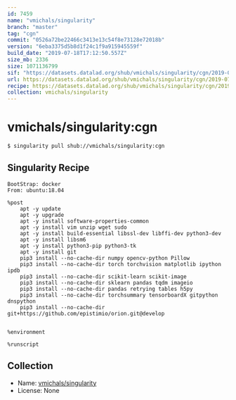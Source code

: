 ```yaml
---
id: 7459
name: "vmichals/singularity"
branch: "master"
tag: "cgn"
commit: "0526a72be22466c3413e13c54f8e73128e72018b"
version: "6eba3375d5b8d1f24c1f9a915945559f"
build_date: "2019-07-18T17:12:50.557Z"
size_mb: 2336
size: 1071136799
sif: "https://datasets.datalad.org/shub/vmichals/singularity/cgn/2019-07-18-0526a72b-6eba3375/6eba3375d5b8d1f24c1f9a915945559f.simg"
url: https://datasets.datalad.org/shub/vmichals/singularity/cgn/2019-07-18-0526a72b-6eba3375/
recipe: https://datasets.datalad.org/shub/vmichals/singularity/cgn/2019-07-18-0526a72b-6eba3375/Singularity
collection: vmichals/singularity
---
```


# vmichals/singularity:cgn

```bash
$ singularity pull shub://vmichals/singularity:cgn
```

## Singularity Recipe

```singularity
BootStrap: docker
From: ubuntu:18.04

%post
    apt -y update
    apt -y upgrade
    apt -y install software-properties-common
    apt -y install vim unzip wget sudo
    apt -y install build-essential libssl-dev libffi-dev python3-dev
    apt -y install libsm6
    apt -y install python3-pip python3-tk
    apt -y install git
    pip3 install --no-cache-dir numpy opencv-python Pillow
    pip3 install --no-cache-dir torch torchvision matplotlib ipython ipdb
    pip3 install --no-cache-dir scikit-learn scikit-image
    pip3 install --no-cache-dir sklearn pandas tqdm imageio
    pip3 install --no-cache-dir pandas retrying tables h5py
    pip3 install --no-cache-dir torchsummary tensorboardX gitpython dnspython
    pip3 install --no-cache-dir git+https://github.com/epistimio/orion.git@develop


%environment

%runscript
```

## Collection

 - Name: [vmichals/singularity](https://github.com/vmichals/singularity)
 - License: None

